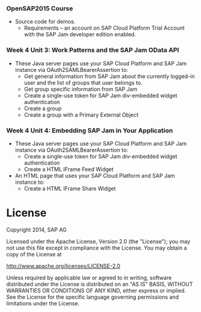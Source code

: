 ### OpenSAP2015 Course
* Source code for demos.
  * Requirements – an account on SAP Cloud Platform Trial Account with the SAP Jam developer edition enabled.

### Week 4 Unit 3: Work Patterns and the SAP Jam OData API
* These Java server pages use your SAP Cloud Platform and SAP Jam instance via OAuth2SAMLBearerAssertion to:
  * Get general information from SAP Jam about the currently logged-in user and the list of groups that user belongs to.
  * Get group specific information from SAP Jam
  * Create a single-use token for SAP Jam div-embedded widget authentication
  * Create a group
  * Create a group with a Primary External Object

### Week 4 Unit 4: Embedding SAP Jam in Your Application
* These Java server pages use your SAP Cloud Platform and SAP Jam instance via OAuth2SAMLBearerAssertion to:
  * Create a single-use token for SAP Jam div-embedded widget authentication
  * Create a HTML IFrame Feed Widget
* An HTML page that uses your SAP Cloud Platform and SAP Jam instance to:
  *	Create a HTML IFrame Share Widget

# License
Copyright 2014, SAP AG

Licensed under the Apache License, Version 2.0 (the "License");
you may not use this file except in compliance with the License.
You may obtain a copy of the License at

   http://www.apache.org/licenses/LICENSE-2.0

Unless required by applicable law or agreed to in writing, software
distributed under the License is distributed on an "AS IS" BASIS,
WITHOUT WARRANTIES OR CONDITIONS OF ANY KIND, either express or implied.
See the License for the specific language governing permissions and
limitations under the License.